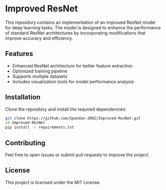 # Improved ResNet

This repository contains an implementation of an improved ResNet model for deep learning tasks. The model is designed to enhance the performance of standard ResNet architectures by incorporating modifications that improve accuracy and efficiency.

## Features
- Enhanced ResNet architecture for better feature extraction
- Optimized training pipeline
- Supports multiple datasets
- Includes visualization tools for model performance analysis

## Installation
Clone the repository and install the required dependencies:
```bash
git clone https://github.com/Spandan-2002/Improved-ResNet.git
cd Improved-ResNet
pip install -r requirements.txt
```


## Contributing
Feel free to open issues or submit pull requests to improve the project.

## License
This project is licensed under the MIT License.


